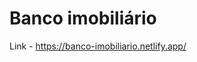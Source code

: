 # Banco imobiliário

Link - <a target="_blank" href="https://banco-imobiliario.netlify.app/">https://banco-imobiliario.netlify.app/</a>
